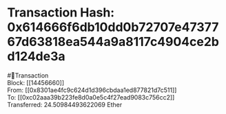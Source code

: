 
Transaction Hash: 0x614666f6db10dd0b72707e4737767d63818ea544a9a8117c4904ce2bd124de3a
====================================================================================
  
#💸Transaction  
Block: [[14456660]]  
From: [[0x8301ae4fc9c624d1d396cbdaa1ed877821d7c511]]  
To: [[0xc02aaa39b223fe8d0a0e5c4f27ead9083c756cc2]]  
Transferred: 24.50984493622069 Ether